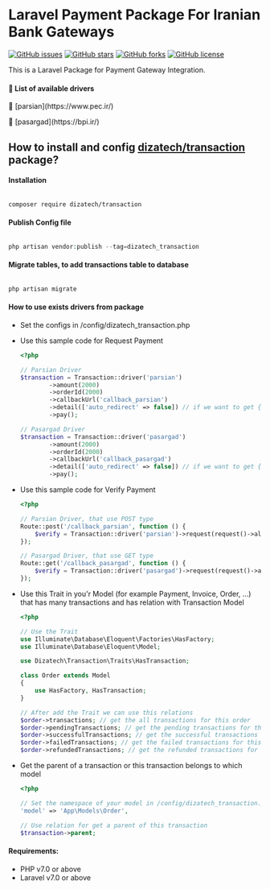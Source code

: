 # Laravel Payment Package For Iranian Bank Gateways
[![GitHub issues](https://img.shields.io/github/issues/dizatech/transaction?style=flat-square)](https://github.com/dizatech/transaction/issues)
[![GitHub stars](https://img.shields.io/github/stars/dizatech/transaction?style=flat-square)](https://github.com/dizatech/transaction/stargazers)
[![GitHub forks](https://img.shields.io/github/forks/dizatech/transaction?style=flat-square)](https://github.com/dizatech/transaction/network)
[![GitHub license](https://img.shields.io/github/license/dizatech/transaction?style=flat-square)](https://github.com/dizatech/transaction/blob/master/LICENSE)

This is a Laravel Package for Payment Gateway Integration.

#### <g-emoji class="g-emoji" alias="gem" fallback-src="https://github.githubassets.com/images/icons/emoji/unicode/1f48e.png">💎</g-emoji> List of available drivers

<p>
<g-emoji class="g-emoji" alias="small_blue_diamond" fallback-src="https://github.githubassets.com/images/icons/emoji/unicode/1f539.png">🔹</g-emoji> [parsian](https://www.pec.ir/)
</p>
<p>
<g-emoji class="g-emoji" alias="small_blue_diamond" fallback-src="https://github.githubassets.com/images/icons/emoji/unicode/1f539.png">🔹</g-emoji> [pasargad](https://bpi.ir/)
</p>


## How to install and config [dizatech/transaction](https://github.com/dizatech/transaction) package?

#### Installation

```bash

composer require dizatech/transaction

```

#### Publish Config file

```php

php artisan vendor:publish --tag=dizatech_transaction

```

#### Migrate tables, to add transactions table to database

```php

php artisan migrate

```

#### How to use exists drivers from package

- Set the configs in /config/dizatech_transaction.php

- Use this sample code for Request Payment 

    ```php
    <?php
  
    // Parsian Driver
    $transaction = Transaction::driver('parsian')
            ->amount(2000)
            ->orderId(2000)
            ->callbackUrl('callback_parsian')
            ->detail(['auto_redirect' => false]) // if we want to get {token, url} and not auto redirect to Bank Gateway.
            ->pay();
  
    // Pasargad Driver
    $transaction = Transaction::driver('pasargad')
            ->amount(2000)
            ->orderId(2000)
            ->callbackUrl('callback_pasargad')
            ->detail(['auto_redirect' => false]) // if we want to get {token, url} and not auto redirect to Bank Gateway.
            ->pay();

    ```
  
- Use this sample code for Verify Payment

    ```php
    <?php

    // Parsian Driver, that use POST type
    Route::post('/callback_parsian', function () {
        $verify = Transaction::driver('parsian')->request(request()->all())->verify();
    });
    
    // Pasargad Driver, that use GET type
    Route::get('/callback_pasargad', function () {
        $verify = Transaction::driver('pasargad')->request(request()->all())->verify();
    });

    ```

- Use this Trait in you'r Model (for example Payment, Invoice, Order, ...) that has many transactions and has relation with Transaction Model

    ```php
  <?php
  
    // Use the Trait
    use Illuminate\Database\Eloquent\Factories\HasFactory;
    use Illuminate\Database\Eloquent\Model;
  
    use Dizatech\Transaction\Traits\HasTransaction;
    
    class Order extends Model
    {
        use HasFactory, HasTransaction;
    }
  
    // After add the Trait we can use this relations
    $order->transactions; // get the all transactions for this order
    $order->pendingTransactions; // get the pending transactions for this order
    $order->successfulTransactions; // get the successful transactions for this order
    $order->failedTransactions; // get the failed transactions for this order
    $order->refundedTransactions; // get the refunded transactions for this order
    
    ```
- Get the parent of a transaction or this transaction belongs to which model

    ```php
  <?php
  
    // Set the namespace of your model in /config/dizatech_transaction.php
    'model' => 'App\Models\Order',

    // Use relation for get a parent of this transaction
    $transaction->parent;
    ```

#### Requirements:

- PHP v7.0 or above
- Laravel v7.0 or above

